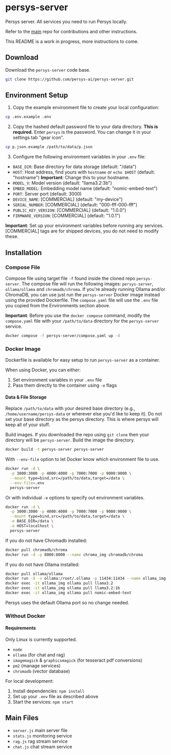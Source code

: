 # persys-server
Persys server. All services you need to run Persys locally.

Refer to the [main](https://github.com/persys-ai/persys) repo for contributions and other instructions.

This README is a work in progress, more instructions to come.

## Download
Download the `persys-server` code base.
```bash
git clone https://github.com/persys-ai/persys-server.git
```

## Environment Setup

1. Copy the example environment file to create your local configuration:
```bash
cp .env.example .env
```

2. Copy the hashed default password file to your data directory. **This is required.** Enter `persys` is the password. You can change it in your settings tab "gear icon".
```bash
cp p.json.example /path/to/data/p.json
```

3. Configure the following environment variables in your `.env` file:
- `BASE_DIR`: Base directory for data storage (default: "/data")
- `HOST`: Host address, find yours with `hostname` or `echo $HOST` (default: "hostname") **Important**: Change this to your hostname. 
- `MODEL_V`: Model version (default: "llama3.2:3b")
- `EMBED_MODEL`: Embedding model name (default: "nomic-embed-text")
- `PORT`: Server port (default: 3000)
- `DEVICE_NAME`: [COMMERCIAL] (default: "my-device")
- `SERIAL_NUMBER`: [COMMERCIAL] (default: "000-fff-000-fff")
- `PUBLIC_KEY_VERSION`: [COMMERCIAL] (default: "1.0.0")
- `FIRMWARE_VERSION`: [COMMERCIAL] (default: "1.0.1")

**Important**: Set up your environment variables before running any services.
[COMMERCIAL] tags are for shipped devices, you do not need to modify these.

## Installation

### Compose File
Compose file using target file `-f` found inside the cloned repo `persys-server`.
The compose file will run the following images: `persys-server`, `ollama/ollama` and `chromadb/chroma`.
If you're already running Ollama and/or ChromaDB, you can use just run the `persys-server` Docker image instead using the provided Dockerfile.
The `compose.yaml` file will use the `.env` file you copied from the Environments section above.

**Important**: Before you use the `docker compose` command, modify the `compose.yaml` file with your `/path/to/data` directory for the `persys-server` service.

```bash
docker compose -f persys-server/compose.yaml up -d
```

### Docker Image
Dockerfile is available for easy setup to run `persys-server` as a container.

When using Docker, you can either:
1. Set environment variables in your `.env` file
2. Pass them directly to the container using `-e` flags

#### Data & File Storage
Replace `/path/to/data` with your desired base directory (e.g., `/home/username/persys-data` or wherever else you'd like to keep it). Do not set your base directory as the persys directory. This is where persys will keep all of your stuff.

Build images. If you downloaded the repo using `git clone` then your directory will be `persys-server`. Build the image the directory.
```bash
docker build -t persys-server persys-server
```

With `--env-file` option to let Docker know which environment file to use.
```bash
docker run -d \
  -p 3000:3000 -p 4000:4000 -p 7000:7000 -p 9000:9000 \
  --mount type=bind,src=/path/to/data,target=/data \
  --env-file=.env
  persys-server

```

Or with individual `-e` options to specify out environment variables.
```bash
docker run -d \
  -p 3000:3000 -p 4000:4000 -p 7000:7000 -p 9000:9000 \
  --mount type=bind,src=/path/to/data,target=/data \
  -e BASE_DIR=/data \
  -e HOST=localhost \
  persys-server
```

If you do not have Chromadb installed:
```bash
docker pull chromadb/chroma
docker run -d -p 8000:8000 --name chroma_img chromadb/chroma
```

If you do not have Ollama installed:
```bash
docker pull ollama/ollama
docker run -d -v ollama:/root/.ollama -p 11434:11434 --name ollama_img ollama/ollama
docker exec -it ollama_img ollama pull llama3.2
docker exec -it ollama_img ollama pull llama3.2:1b
docker exec -it ollama_img ollama pull nomic-embed-text
```
Persys uses the default Ollama port so no change needed.

### Without Docker

#### Requirements

Only Linux is currently supported.

* `node`
* `ollama` (for chat and rag)
* `imagemagick` & `graphicsmagick` (for tesseract pdf conversions)
* `pm2` (manage services)
* `chromadb` (vector database)

For local development:
1. Install dependencies: `npm install`
2. Set up your `.env` file as described above
3. Start the services: `npm start`

## Main Files

* `server.js` main server file
* `stats.js` monitoring service
* `rag.js` rag stream service
* `chat.js` chat stream service
